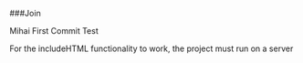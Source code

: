 ###Join

Mihai First Commit Test

For the includeHTML functionality to work, the project must run on a server